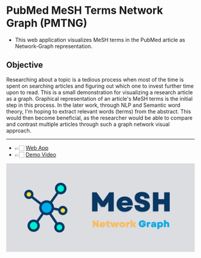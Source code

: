 # PubMed MeSH Terms Network Graph (PMTNG)

- This web application visualizes MeSH terms in the PubMed article as Network-Graph representation.

## Objective
Researching about a topic is a tedious process when most of the time is spent on searching articles and figuring out which one to invest further time upon to read. This is a small demonstration for visualizing a research article as a graph. Graphical representation of an article's MeSH terms is the initial step in this process. In the later work, through NLP and Semantic word theory, I'm hoping to extract relevant words (terms) from the abstract. This would then become beneficial, as the researcher would be able to compare and contrast multiple articles through such a graph network visual approach. 

---

- 👉🏻 [Web App](https://mesh-graphviz.herokuapp.com/)
- 👉🏻 [Demo Video](https://www.youtube.com/watch?v=795SJCnL3iE)

![image](https://raw.githubusercontent.com/akshayonly/MeSH-Graph/main/MeSH-Graph.png)
